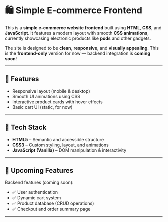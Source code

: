 # 🛍️ Simple E-commerce Frontend

This is a **simple e-commerce website frontend** built using **HTML**, **CSS**, and **JavaScript**. It features a modern layout with smooth **CSS animations**, currently showcasing electronic products like **pods** and other gadgets.

The site is designed to be **clean**, **responsive**, and **visually appealing**. This is the **frontend-only** version for now — backend integration is **coming soon**!

---

## 🚀 Features

- Responsive layout (mobile & desktop)
- Smooth UI animations using CSS
- Interactive product cards with hover effects
- Basic cart UI (static, for now)

---

## 🧱 Tech Stack

- **HTML5** – Semantic and accessible structure
- **CSS3** – Custom styling, layout, and animations
- **JavaScript (Vanilla)** – DOM manipulation & interactivity

---

## 🔧 Upcoming Features

Backend features (coming soon):

- ✅ User authentication
- ✅ Dynamic cart system
- ✅ Product database (CRUD operations)
- ✅ Checkout and order summary page

---
